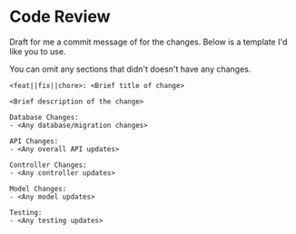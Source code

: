 # Code Review

Draft for me a commit message of for the changes. Below is a template I'd like you to use.

You can omit any sections that didn't doesn't have any changes.

```
<feat||fix||chore>: <Brief title of change>

<Brief description of the change>

Database Changes:
- <Any database/migration changes>

API Changes:
- <Any overall API updates>

Controller Changes:
- <Any controller updates>

Model Changes:
- <Any model updates>

Testing:
- <Any testing updates>
```
